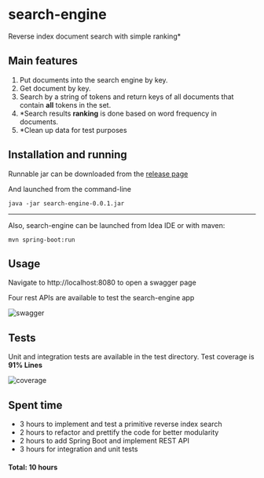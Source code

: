 # search-engine

Reverse index document search with simple ranking*

## Main features

1. Put documents into the search engine by key.
2. Get document by key.
3. Search by a string of tokens and return keys of all documents that contain __all__ tokens in the set.
4. \*Search results **ranking** is done based on word frequency in documents.
5. \*Clean up data for test purposes


## Installation and running

Runnable jar can be downloaded from the [release page](https://github.com/archie-swif/search-engine/releases)

And launched from the command-line

```java -jar search-engine-0.0.1.jar```

---

Also, search-engine can be launched from Idea IDE or with maven:

```mvn spring-boot:run```

## Usage

Navigate to http://localhost:8080 to open a swagger page

Four rest APIs are available to test the search-engine app

![swagger](swagger2.png)

## Tests

Unit and integration tests are available in the test directory.
Test coverage is **91% Lines**

![coverage](coverage2.png)

## Spent time

* 3 hours to implement and test a primitive reverse index search
* 2 hours to refactor and prettify the code for better modularity
* 2 hours to add Spring Boot and implement REST API
* 3 hours for integration and unit tests

#### Total: **10 hours**

